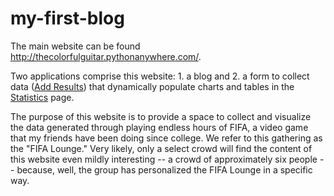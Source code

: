 # my-first-blog
The main website can be found http://thecolorfulguitar.pythonanywhere.com/.

Two applications comprise this website: 1. a blog and 2. a form to collect data 
([Add Results](http://thecolorfulguitar.pythonanywhere.com/add_results/)) that dynamically populate 
charts and tables in the [Statistics](http://thecolorfulguitar.pythonanywhere.com/statistics) page.

The purpose of this website is to provide a space to collect and visualize the data generated through 
playing endless hours of FIFA, a video game that my friends have been doing since college. 
We refer to this gathering as the "FIFA Lounge." 
Very likely, only a select crowd will find the content of this website even mildly 
interesting -- a crowd of approximately six people -- because, well, the group has personalized the FIFA Lounge in a specific way.
